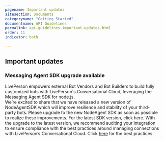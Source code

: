```yaml
---
pagename: Important updates
sitesection: Documents
categoryname: "Getting Started"
documentname: API Guidelines
permalink: api-guidelines-important-updates.html
order: 11
indicator: both

---
```


## Important updates 

### Messaging Agent SDK upgrade available
LivePerson empowers external Bot Vendors and Bot Builders to build fully customized bots with LivePerson's Conversational Cloud, leveraging the Messaging Agent SDK for node.js.  
We’re excited to share that we have released a new version of NodeAgentSDK which will improve resilience and stability of your third-party bots. Please upgrade to the new NodeAgent SDK as soon as possible to realize these improvements. For the latest SDK version, click here.
With the upgrade to the latest version, we recommend auditing your integration to ensure compliance with the best practices around managing connections with LivePerson’s Conversational Cloud. Click [here](https://github.com/LivePersonInc/node-agent-sdk/wiki/NodeAgentSDK-Connection-Best-Practices) for the best practices.
